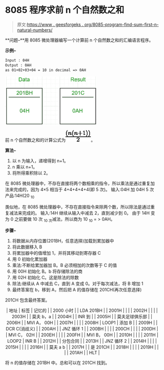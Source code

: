 # 8085 程序求前 n 个自然数之和

> 原文:[https://www . geesforgeks . org/8085-program-find-sum-first-n-natural-numbers/](https://www.geeksforgeeks.org/8085-program-find-sum-first-n-natural-numbers/)

**问题–**用 8085 微处理器编写一个计算前 n 个自然数之和的汇编语言程序。

**示例–**

```
Input : 04H
Output : 0AH
as 01+02+03+04 = 10 in decimal => 0AH

```

![](img/5c6d04378018ab54db402203e80b67b3.png)

前 n 个自然数之和的计算公式为![\frac{(n(n+1))}{2}](img/3dc2b9a8bfb56404b53ad0bbb29cf0d4.png "Rendered by QuickLaTeX.com")。

**算法–**

1.  以 n 为输入，递增得到 n+1。
2.  n 乘以 n+1。
3.  将所得乘积除以 2。

在 8085 微处理器中，不存在直接将两个数相乘的指令，所以乘法是通过重复加法来完成的，因为 4×5 相当于 4+4+4+4+4(即 5 次)。
输入:04H
加 04H 5 次
产品:14H(20 <sub>10</sub>

类似地，在 8085 微处理器中，不存在直接指令来除两个数，所以除法是通过重复减法来完成的。
输入:14H
继续从输入中减去 2，直到减少到 0。
由于 14H 变为 0 之前要做 10 次 <sub>10 次</sub>减法，所以商为 10 <sub>10</sub> = > 0AH。

**步骤–**

1.  将数据从内存位置(201BH，任意选择)加载到累加器中
2.  将此数据移入 B
3.  将累加器中的值增加 1，并将其移动到寄存器 C
4.  用 0 初始化累加器
5.  乘法:不断给累加器加 B。B 必须相加的次数等于 C 的值
6.  用 00H 初始化 B。b 将存储除法的商
7.  用 02H 初始化 C。这是除法的除数
8.  除法:继续从 A 中减去 C，直到 A 变成 0。对于每次减法，将 B 增加 1
9.  最终答案在 b，移到 A，然后把 A 的值存储在 201CH(再次任意选择)

201CH 包含最终答案。

<center>

| 地址 | 标签 | 记忆的 |
| 2000 小时 |  | LDA 201BH |
| 2001H |  |  |
| 2002H |  |  |
| 2003H |  | 莫夫 b，a |
| 2004H |  | INR 到 |
| 2005H |  | 莫夫足球俱乐部 |
| 2006H |  | MVI A， 00H |
| 2007H |  |  |
| 2008H | LOOP1 | 添加 B |
| 2009H |  | DCR C(消歧义) |
| 200AH |  | JNZ 循环 1 |
| 200BH |  |  |
| 200CH |  |  |
| 200DH |  | MVI C， 02H |
| 200EH |  |  |
| 200FH |  | MVI B， 00H |
| 2010H |  |  |
| 2011H | LOOP2 | INR B |
| 2012H |  | 分包合同 |
| 2013H |  | JNZ 循环 2 |
| 2014H |  |  |
| 2015H |  |  |
| 2016H |  | 莫夫 a b |
| 2017H |  | 是 201CH |
| 2018H |  |  |
| 2019H |  |  |
| 201AH |  | HLT |

</center>

将 n 的值存储在 201BH 中。总和可以在 201CH 找到。